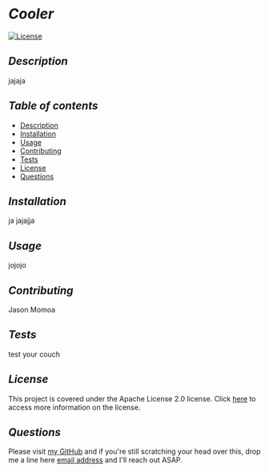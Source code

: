  # **_Cooler_**
  [![License](https://img.shields.io/badge/License-Apache%202.0-blue.svg)](https://opensource.org/licenses/Apache-2.0)
  ## **_Description_**
  jajaja
  ## **_Table of contents_**
  * [Description](#description)
  * [Installation](#installation)
  * [Usage](#usage)
  * [Contributing](#contributing)
  * [Tests](#tests)
  * [License](#license)
  * [Questions](#questions)
    
  ## **_Installation_**
  ja jajajja
  ## **_Usage_**
  jojojo
  ## **_Contributing_**
  Jason Momoa
  ## **_Tests_**
  test your couch
## **_License_**
    
This project is covered under the Apache License 2.0 license.
Click [here](
        https://opensource.org/licenses/Apache-2.0
        ) to access more information on the license.
  ## **_Questions_**
  Please visit [my GitHub](https://github.com/chelciedealmeida)
  and if you're still scratching your head over this, drop me a line here [email address](mailto:chelcieferrari@gmail.com) and I'll reach out ASAP.
  